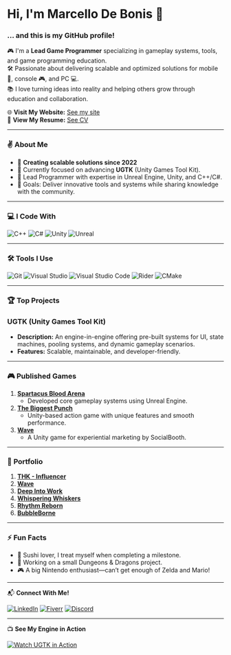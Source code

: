 # Hi, I'm Marcello De Bonis 👋  

### ... and this is my GitHub profile!  

🎮 I'm a **Lead Game Programmer** specializing in gameplay systems, tools, and game programming education.  
🛠️ Passionate about delivering scalable and optimized solutions for mobile 📱, console 🎮, and PC 💻.  
📚 I love turning ideas into reality and helping others grow through education and collaboration.  

🌐 **Visit My Website:** [See my site](https://marcellodebonis.github.io/)  
📄 **View My Resume:** [See CV](https://www.canva.com/design/DAFdKhX22_E/elfKCfwdEcorr4DHyhBWLA/view?utm_content=DAFdKhX22_E&utm_campaign=designshare&utm_medium=link&utm_source=editor)  

---

### ✌️ **About Me**  

- 🐞 **Creating scalable solutions since 2022**  
- 🔧 Currently focused on advancing **UGTK** (Unity Games Tool Kit).  
- 💼 Lead Programmer with expertise in Unreal Engine, Unity, and C++/C#.  
- 🌱 Goals: Deliver innovative tools and systems while sharing knowledge with the community.  

---

### 💻 **I Code With**  

![C++](https://skillicons.dev/icons?i=cpp) ![C#](https://skillicons.dev/icons?i=cs) ![Unity](https://skillicons.dev/icons?i=unity) ![Unreal](https://skillicons.dev/icons?i=unreal)  

---

### 🛠️ **Tools I Use**  

![Git](https://skillicons.dev/icons?i=git) ![Visual Studio](https://skillicons.dev/icons?i=visualstudio) ![Visual Studio Code](https://skillicons.dev/icons?i=vscode) ![Rider](https://skillicons.dev/icons?i=rider) ![CMake](https://skillicons.dev/icons?i=cmake)  

---

### 🏆 **Top Projects**  

### **UGTK (Unity Games Tool Kit)**  
- **Description:** An engine-in-engine offering pre-built systems for UI, state machines, pooling systems, and dynamic gameplay scenarios.  
- **Features:** Scalable, maintainable, and developer-friendly.  

---

### 🎮 **Published Games** 
1. **[Spartacus Blood Arena](https://store.steampowered.com/app/3227750/Spartacus_Blood_Arena/?l=italian)**  
   - Developed core gameplay systems using Unreal Engine.  
2. **[The Biggest Punch](https://www.stealthcompany.eu/the-biggest-punch/)**  
   - Unity-based action game with unique features and smooth performance.  
3. **[Wave](https://socialbooth.it/gaming/)**  
   - A Unity game for experiential marketing by SocialBooth.

---

### 📂 **Portfolio**  

1. [**THK - Influencer**](https://www.vendittelligames.com/thk-dragoverse)  
2. [**Wave**](https://socialbooth.it/gaming/)  
3. [**Deep Into Work**](https://eventhorizonschool.itch.io/deep-into-work)  
4. [**Whispering Whiskers**](https://eventhorizonschool.itch.io/whispering-whiskers)  
5. [**Rhythm Reborn**](https://eventhorizonschool.itch.io/rhythm-reborn)  
6. [**BubbleBorne**](https://majimbu98.itch.io/bubbleborne)

---

### ⚡ **Fun Facts**  

- 🍣 Sushi lover, I treat myself when completing a milestone.  
- 🐉 Working on a small Dungeons & Dragons project.  
- 🎮 A big Nintendo enthusiast—can’t get enough of Zelda and Mario!  

---

📬 **Connect With Me!**  

[![LinkedIn](https://img.shields.io/badge/-LinkedIn-0A66C2?logo=linkedin&logoColor=white)](https://www.linkedin.com/in/marcello-de-bonis/) [![Fiverr](https://img.shields.io/badge/-Fiverr-1DBF73?logo=fiverr&logoColor=white)](https://www.fiverr.com/marcellodebonis?public_mode=true) [![Discord](https://img.shields.io/badge/-Discord-5865F2?logo=discord&logoColor=white)](https://discordapp.com/users/326767187194806274)  

---

📺 **See My Engine in Action**  

[![Watch UGTK in Action](https://img.shields.io/badge/-UGTK%20Demo-FF5733?logo=google-drive&logoColor=white)](https://drive.google.com/file/d/1bFNNZbDuhnd5nmNlE3VeTKPNw_ppphM1/preview)  
